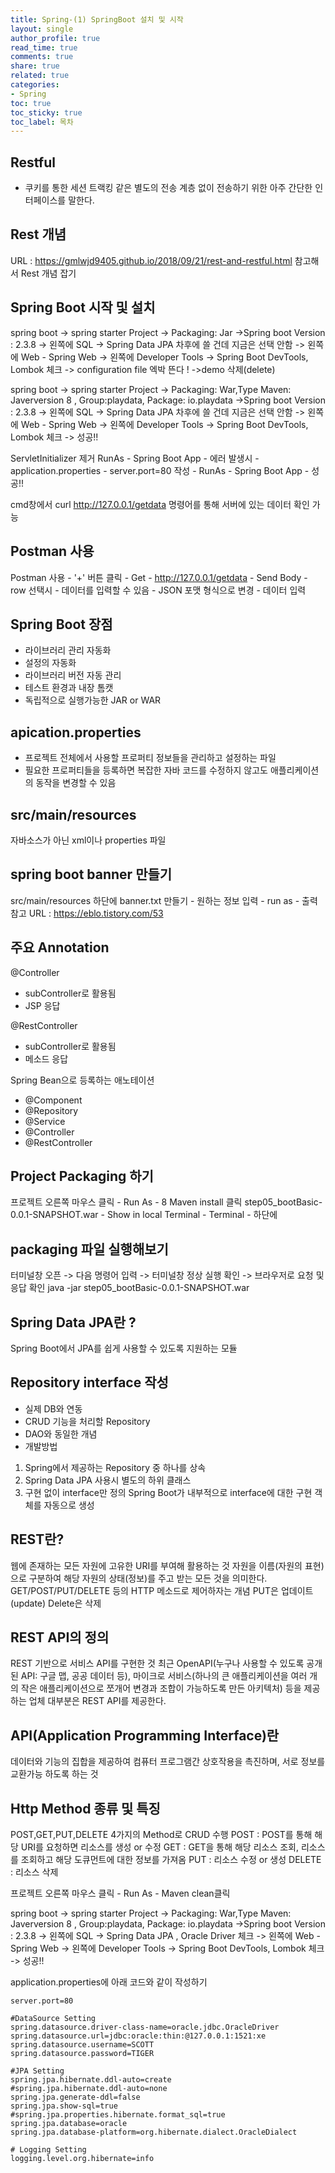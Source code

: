 ```yaml
---
title: Spring-(1) SpringBoot 설치 및 시작
layout: single
author_profile: true
read_time: true
comments: true
share: true
related: true
categories:
- Spring
toc: true
toc_sticky: true
toc_label: 목차
---
```




## Restful 
- 쿠키를 통한 세션 트랙킹 같은 별도의 전송 계층 없이 전송하기 위한 아주 간단한 인터페이스를 말한다.

## Rest 개념
URL : https://gmlwjd9405.github.io/2018/09/21/rest-and-restful.html
참고해서  Rest 개념 잡기

## Spring Boot 시작 및 설치
spring boot -> spring starter Project -> Packaging: Jar ->Spring boot Version : 2.3.8 -> 왼쪽에 SQL -> Spring Data JPA 차후에 쓸 건데 지금은 선택 안함 ->
왼쪽에 Web - Spring Web -> 왼쪽에 Developer Tools -> Spring Boot DevTools, Lombok 체크 -> configuration file 엑박 뜬다 ! ->demo 삭제(delete)

spring boot -> spring starter Project -> Packaging: War,Type Maven: Javerversion 8 , Group:playdata, Package: io.playdata  ->Spring boot Version : 2.3.8 -> 왼쪽에 SQL -> Spring Data JPA 차후에 쓸 건데 지금은 선택 안함 ->
왼쪽에 Web - Spring Web -> 왼쪽에 Developer Tools -> Spring Boot DevTools, Lombok 체크 -> 성공!!

ServletInitializer 제거 
RunAs - Spring Boot App - 에러 발생시 - application.properties - server.port=80 작성 - RunAs - Spring Boot App - 성공!!


cmd창에서 curl http://127.0.0.1/getdata 명령어를 통해 서버에 있는 데이터 확인 가능 

## Postman 사용
Postman 사용 - '+' 버튼 클릭 - Get - http://127.0.0.1/getdata - Send 
Body - row 선택시 - 데이터를 입력할 수 있음 - JSON 포맷 형식으로 변경 - 데이터 입력


## Spring Boot 장점
- 라이브러리 관리 자동화
- 설정의 자동화
- 라이브러리 버전 자동 관리
- 테스트 환경과 내장 톰캣
- 독립적으로 실행가능한 JAR or WAR

## apication.properties
- 프로젝트 전체에서 사용할 프로퍼티 정보들을 관리하고 설정하는 파일 
- 필요한 프로퍼티들을 등록하면 복잡한 자바 코드를 수정하지 않고도 애플리케이션의 동작을 변경할 수 있음

## src/main/resources 
자바소스가 아닌 xml이나 properties 파일

## spring boot banner 만들기
src/main/resources 하단에 banner.txt 만들기 - 원하는 정보 입력 - run as - 출력 
참고 URL : https://eblo.tistory.com/53

## 주요 Annotation
@Controller 
- subController로 활용됨 
- JSP 응답

@RestController
- subController로 활용됨 
- 메소드 응답

Spring Bean으로 등록하는 애노테이션
- @Component
- @Repository
- @Service
- @Controller
- @RestController

## Project Packaging 하기
프로젝트 오른쪽 마우스 클릭 - Run As - 8 Maven install 클릭
step05_bootBasic-0.0.1-SNAPSHOT.war - Show in local Terminal - Terminal - 하단에 

## packaging 파일 실행해보기 
터미널창 오픈 -> 다음 명령어 입력 -> 터미널창 정상 실행 확인 -> 브라우저로 요청 및 응답 확인
java -jar step05_bootBasic-0.0.1-SNAPSHOT.war

## Spring Data JPA란 ?
Spring Boot에서 JPA를 쉽게 사용할 수 있도록 지원하는 모듈

## Repository interface 작성
- 실제 DB와 연동
- CRUD 기능을 처리할 Repository
- DAO와 동일한 개념
- 개발방법 
1) Spring에서 제공하는 Repository 중 하나를 상속
2) Spring Data JPA 사용시 별도의 하위 클래스
3) 구현 없이 interface만 정의
Spring Boot가 내부적으로 interface에 대한 구현 객체를 자동으로 생성


## REST란?
웹에 존재하는 모든 자원에 고유한 URI를 부여해 활용하는 것
자원을 이름(자원의 표현)으로 구분하여 해당 자원의 상태(정보)를 주고 받는 모든 것을 의미한다.
GET/POST/PUT/DELETE 등의 HTTP 메소드로 제어하자는 개념
PUT은 업데이트(update)
Delete은 삭제 

## REST API의 정의
REST 기반으로 서비스 API를 구현한 것
최근 OpenAPI(누구나 사용할 수 있도록 공개된 API: 구글 맵, 공공 데이터 등), 마이크로 서비스(하나의 큰 애플리케이션을 여러 개의 작은 애플리케이션으로 쪼개어 변경과 조합이 가능하도록 만든 아키텍처) 등을 제공하는 업체 대부분은 REST API를 제공한다.

## API(Application Programming Interface)란
데이터와 기능의 집합을 제공하여 컴퓨터 프로그램간 상호작용을 촉진하며, 서로 정보를 교환가능 하도록 하는 것

## Http Method 종류 및 특징
POST,GET,PUT,DELETE 4가지의 Method로 CRUD 수행
POST : POST를 통해 해당 URI를 요청하면 리소스를 생성 or 수정
GET : GET을 통해 해당 리소스 조회, 리소스를 조회하고 해당 도큐먼트에 대한 정보를 가져옴
PUT : 리소스 수정 or 생성
DELETE : 리소스 삭제

프로젝트 오른쪽 마우스 클릭 - Run As -  Maven clean클릭

spring boot -> spring starter Project -> Packaging: War,Type Maven: Javerversion 8 , Group:playdata, Package: io.playdata  ->Spring boot Version : 2.3.8 -> 왼쪽에 SQL -> Spring Data JPA , Oracle Driver 체크 ->
왼쪽에 Web - Spring Web -> 왼쪽에 Developer Tools -> Spring Boot DevTools, Lombok 체크 -> 성공!! 


application.properties에 아래 코드와 같이 작성하기
```properties
server.port=80

#DataSource Setting
spring.datasource.driver-class-name=oracle.jdbc.OracleDriver
spring.datasource.url=jdbc:oracle:thin:@127.0.0.1:1521:xe
spring.datasource.username=SCOTT
spring.datasource.password=TIGER

#JPA Setting
spring.jpa.hibernate.ddl-auto=create
#spring.jpa.hibernate.ddl-auto=none
spring.jpa.generate-ddl=false
spring.jpa.show-sql=true
#spring.jpa.properties.hibernate.format_sql=true
spring.jpa.database=oracle
spring.jpa.database-platform=org.hibernate.dialect.OracleDialect

# Logging Setting
logging.level.org.hibernate=info
```

